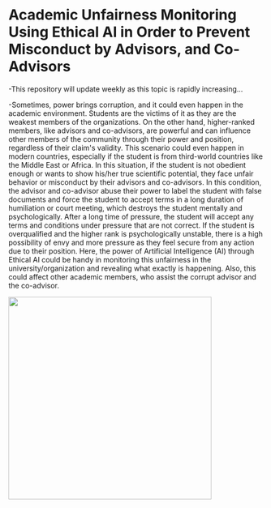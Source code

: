 # Academic Unfairness Monitoring Using Ethical AI in Order to Prevent Misconduct by Advisors, and Co-Advisors

-This repository will update weekly as this topic is rapidly increasing...

-Sometimes, power brings corruption, and it could even happen in the academic environment. Students are the victims of it as they are the weakest members of the organizations. On the other hand, higher-ranked members, like advisors and co-advisors, are powerful and can influence other members of the community through their power and position, regardless of their claim's validity. This scenario could even happen in modern countries, especially if the student is from third-world countries like the Middle East or Africa. In this situation, if the student is not obedient enough or wants to show his/her true scientific potential, they face unfair behavior or misconduct by their advisors and co-advisors. In this condition, the advisor and co-advisor abuse their power to label the student with false documents and force the student to accept terms in a long duration of humiliation or court meeting, which destroys the student mentally and psychologically. After a long time of pressure, the student will accept any terms and conditions under pressure that are not correct. If the student is overqualified and the higher rank is psychologically unstable, there is a high possibility of envy and more pressure as they feel secure from any action due to their position. Here, the power of Artificial Intelligence (AI) through Ethical AI could be handy in monitoring this unfairness in the university/organization and revealing what exactly is happening. Also, this could affect other academic members, who assist the corrupt advisor and the co-advisor.

<img src="https://github.com/user-attachments/assets/3d166f87-9259-4cfc-8753-720e75a441bc" width="400" height="400">
